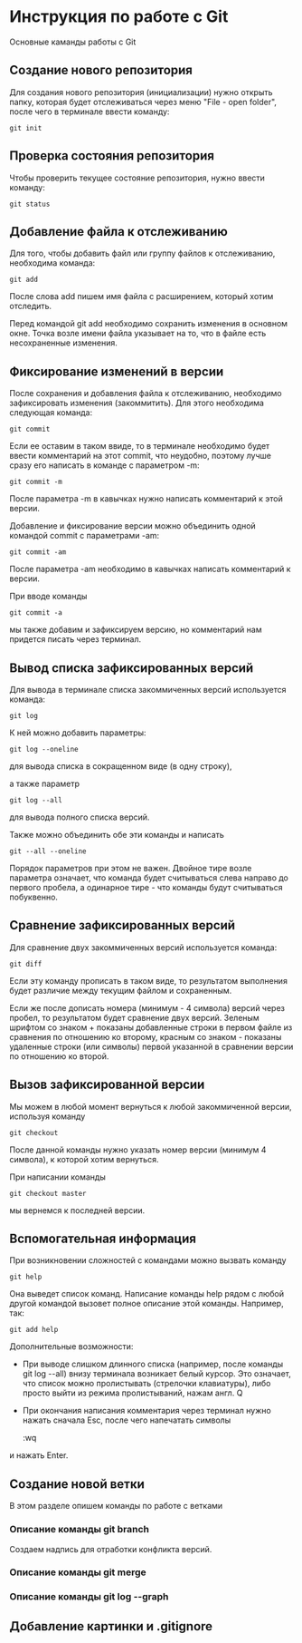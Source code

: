 # Инструкция по работе с Git

Основные каманды работы с Git

## Создание нового репозитория

Для создания нового репозитория (инициализации) нужно открыть папку, которая будет отслеживаться через меню "File - open folder", после чего в терминале ввести команду:

    git init

## Проверка состояния репозитория

Чтобы проверить текущее состояние репозитория, нужно ввести команду:

    git status

## Добавление файла к отслеживанию

Для того, чтобы добавить файл или группу файлов к отслеживанию, необходима команда:

    git add

После слова add пишем имя файла с расширением, который хотим отследить.

Перед командой git add необходимо сохранить изменения в основном окне.
Точка возле имени файла указывает на то, что в файле есть несохраненные изменения.

## Фиксирование изменений в версии

После сохранения и добавления файла к отслеживанию, необходимо зафиксировать изменения (закоммитить). Для этого необходима следующая команда:

    git commit

Если ее оставим в таком ввиде, то в терминале необходимо будет ввести комментарий на этот commit, что неудобно, поэтому лучше сразу его написать в команде с параметром -m:

    git commit -m

После параметра -m в кавычках нужно написать комментарий к этой версии.

Добавление и фиксирование версии можно объединить одной командой commit с параметрами -am:

    git commit -am

После параметра -am необходимо в кавычках написать комментарий к версии.

При вводе команды

    git commit -a

мы также добавим и зафиксируем версию, но комментарий нам придется писать через терминал.

## Вывод списка зафиксированных версий

Для вывода в терминале списка закоммиченных версий используется команда:

    git log

К ней можно добавить параметры:

    git log --oneline

 для вывода списка в сокращенном виде (в одну строку),

 а также параметр

    git log --all

для вывода полного списка версий.

Также можно объединить обе эти команды и написать

    git --all --oneline

Порядок параметров при этом не важен. Двойное тире возле параметра означает, что команда будет считываться слева направо до первого пробела, а одинарное тире - что команды будут считываться побуквенно.

## Сравнение зафиксированных версий

Для сравнение двух закоммиченных версий используется команда:

    git diff

Если эту команду прописать в таком виде, то результатом выполнения будет различие между текущим файлом и сохраненным.

Если же после дописать номера (минимум - 4 символа) версий через пробел, то результатом будет сравнение двух версий. Зеленым шрифтом со знаком + показаны добавленные строки в первом файле из сравнения по отношению ко второму, красным со знаком - показаны удаленные строки (или символы) первой указанной в сравнении версии по отношению ко второй.

## Вызов зафиксированной версии

Мы можем в любой момент вернуться к любой закоммиченной версии, используя команду

    git checkout

После данной команды нужно указать номер версии (минимум 4 символа), к которой хотим вернуться.

При написании команды

    git checkout master

мы вернемся к последней версии.

## Вспомогательная информация

При возникновении сложностей с командами можно вызвать команду

    git help

Она выведет список команд. Написание команды help рядом с любой другой командой вызовет полное описание этой команды. Например, так:

    git add help

Дополнительные возможности:

* При выводе слишком длинного списка (например, после команды git log --all) внизу терминала возникает белый курсор. Это означает, что список можно пролистывать (стрелочки клавиатуры), либо просто выйти из режима пролистываний, нажам англ. Q
* При окончания написания комментария через терминал нужно нажать сначала Esc, после чего напечатать символы

    :wq

и нажать Enter.

## Создание новой ветки

В этом разделе опишем команды по работе с ветками

### Описание команды git branch

Создаем надпись для отработки конфликта версий.

### Описание команды git merge

### Описание команды git log --graph

## Добавление картинки и .gitignore

